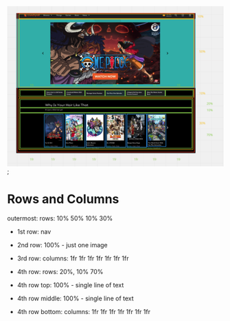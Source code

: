 ![wireframe layout drawing for website](./assets/layout.png);

# Rows and Columns

outermost: rows: 10% 50% 10% 30%

-   1st row: nav
-   2nd row: 100% - just one image
-   3rd row: columns: 1fr 1fr 1fr 1fr 1fr 1fr 1fr
-   4th row: rows: 20%, 10% 70%

-   4th row top: 100% - single line of text
-   4th row middle: 100% - single line of text
-   4th row bottom: columns: 1fr 1fr 1fr 1fr 1fr 1fr 1fr
